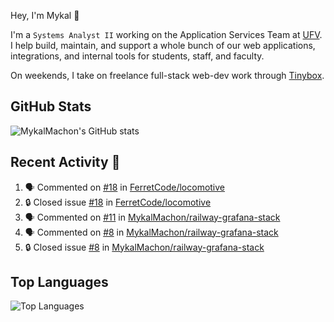 Hey, I'm Mykal 👋

I'm a `Systems Analyst II` working on the Application Services Team at [UFV](https://ufv.ca). 
I help build, maintain, and support a whole bunch of our web applications, integrations, and internal tools for students, staff, and faculty.

On weekends, I take on freelance full-stack web-dev work through [Tinybox](https://tinybox.dev).

## GitHub Stats
![MykalMachon's GitHub stats](https://github-readme-stats.vercel.app/api?username=MykalMachon&show_icons=true&theme=dark)

## Recent Activity 🚀

<!--START_SECTION:activity-->
1. 🗣 Commented on [#18](https://github.com/FerretCode/locomotive/issues/18#issuecomment-2744345384) in [FerretCode/locomotive](https://github.com/FerretCode/locomotive)
2. 🔒 Closed issue [#18](https://github.com/FerretCode/locomotive/issues/18) in [FerretCode/locomotive](https://github.com/FerretCode/locomotive)
3. 🗣 Commented on [#11](https://github.com/MykalMachon/railway-grafana-stack/issues/11#issuecomment-2730545242) in [MykalMachon/railway-grafana-stack](https://github.com/MykalMachon/railway-grafana-stack)
4. 🗣 Commented on [#8](https://github.com/MykalMachon/railway-grafana-stack/issues/8#issuecomment-2727654044) in [MykalMachon/railway-grafana-stack](https://github.com/MykalMachon/railway-grafana-stack)
5. 🔒 Closed issue [#8](https://github.com/MykalMachon/railway-grafana-stack/issues/8) in [MykalMachon/railway-grafana-stack](https://github.com/MykalMachon/railway-grafana-stack)
<!--END_SECTION:activity-->

## Top Languages
![Top Languages](https://github-readme-stats.vercel.app/api/top-langs/?username=MykalMachon&layout=compact&theme=dark)
